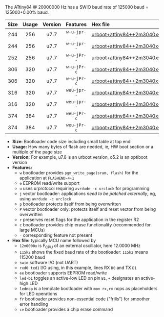 The ATtiny84 @ 20000000 Hz has a SWIO baud rate of 125000 baud = 125000+0.00% baud.

|Size|Usage|Version|Features|Hex file|
|:-:|:-:|:-:|:-:|:--|
|244|256|u7.7|`w-u-jpr--`|[urboot+attiny84++2m3040x+++14k4_swio_rxa3_txa2_led+a4.hex](https://raw.githubusercontent.com/stefanrueger/urboot.hex/main/mcus/attiny84/external_oscillator/fcpu++2m3040_Hz/br+++14k4_bps/urboot+attiny84++2m3040x+++14k4_swio_rxa3_txa2_led+a4.hex)|
|244|256|u7.7|`w-u-jpr--`|[urboot+attiny84++2m3040x+++14k4_swio_rxa3_txa2_lednop.hex](https://raw.githubusercontent.com/stefanrueger/urboot.hex/main/mcus/attiny84/external_oscillator/fcpu++2m3040_Hz/br+++14k4_bps/urboot+attiny84++2m3040x+++14k4_swio_rxa3_txa2_lednop.hex)|
|252|256|u7.7|`w-u-jPr--`|[urboot+attiny84++2m3040x+++14k4_swio_rxa3_txa2.hex](https://raw.githubusercontent.com/stefanrueger/urboot.hex/main/mcus/attiny84/external_oscillator/fcpu++2m3040_Hz/br+++14k4_bps/urboot+attiny84++2m3040x+++14k4_swio_rxa3_txa2.hex)|
|306|320|u7.7|`w-u-jPr-c`|[urboot+attiny84++2m3040x+++14k4_swio_rxa3_txa2_led+a4_fr_ce.hex](https://raw.githubusercontent.com/stefanrueger/urboot.hex/main/mcus/attiny84/external_oscillator/fcpu++2m3040_Hz/br+++14k4_bps/urboot+attiny84++2m3040x+++14k4_swio_rxa3_txa2_led+a4_fr_ce.hex)|
|306|320|u7.7|`w-u-jPr-c`|[urboot+attiny84++2m3040x+++14k4_swio_rxa3_txa2_lednop_fr_ce.hex](https://raw.githubusercontent.com/stefanrueger/urboot.hex/main/mcus/attiny84/external_oscillator/fcpu++2m3040_Hz/br+++14k4_bps/urboot+attiny84++2m3040x+++14k4_swio_rxa3_txa2_lednop_fr_ce.hex)|
|316|320|u7.7|`weu-jpr--`|[urboot+attiny84++2m3040x+++14k4_swio_rxa3_txa2_ee_led+a4.hex](https://raw.githubusercontent.com/stefanrueger/urboot.hex/main/mcus/attiny84/external_oscillator/fcpu++2m3040_Hz/br+++14k4_bps/urboot+attiny84++2m3040x+++14k4_swio_rxa3_txa2_ee_led+a4.hex)|
|316|320|u7.7|`weu-jpr--`|[urboot+attiny84++2m3040x+++14k4_swio_rxa3_txa2_ee_lednop.hex](https://raw.githubusercontent.com/stefanrueger/urboot.hex/main/mcus/attiny84/external_oscillator/fcpu++2m3040_Hz/br+++14k4_bps/urboot+attiny84++2m3040x+++14k4_swio_rxa3_txa2_ee_lednop.hex)|
|374|384|u7.7|`weu-jPr-c`|[urboot+attiny84++2m3040x+++14k4_swio_rxa3_txa2_ee_led+a4_fr_ce.hex](https://raw.githubusercontent.com/stefanrueger/urboot.hex/main/mcus/attiny84/external_oscillator/fcpu++2m3040_Hz/br+++14k4_bps/urboot+attiny84++2m3040x+++14k4_swio_rxa3_txa2_ee_led+a4_fr_ce.hex)|
|374|384|u7.7|`weu-jPr-c`|[urboot+attiny84++2m3040x+++14k4_swio_rxa3_txa2_ee_lednop_fr_ce.hex](https://raw.githubusercontent.com/stefanrueger/urboot.hex/main/mcus/attiny84/external_oscillator/fcpu++2m3040_Hz/br+++14k4_bps/urboot+attiny84++2m3040x+++14k4_swio_rxa3_txa2_ee_lednop_fr_ce.hex)|

- **Size:** Bootloader code size including small table at top end
- **Usage:** How many bytes of flash are needed, ie, HW boot section or a multiple of the page size
- **Version:** For example, u7.6 is an urboot version, o5.2 is an optiboot version
- **Features:**
  + `w` bootloader provides `pgm_write_page(sram, flash)` for the application at `FLASHEND-4+1`
  + `e` EEPROM read/write support
  + `u` uses urprotocol requiring `avrdude -c urclock` for programming
  + `j` vector bootloader: applications *need to be patched externally*, eg, using `avrdude -c urclock`
  + `p` bootloader protects itself from being overwritten
  + `P` vector bootloader only: protects itself and reset vector from being overwritten
  + `r` preserves reset flags for the application in the register R2
  + `c` bootloader provides chip erase functionality (recommended for large MCUs)
  + `-` corresponding feature not present
- **Hex file:** typically MCU name followed by
  + `12m0000x` is F<sub>CPU</sub> of an external oscillator, here 12.0000 MHz
  + `115k2` shows the fixed baud rate of the bootloader: `115k2` means 115200 baud
  + `swio` software I/O (not UART)
  + `rxd0 txd1` I/O using, in this example, lines RX `D0` and TX `D1`
  + `ee` bootloader supports EEPROM read/write
  + `led-b1` toggles an active-low LED on pin `B1`, `+` designates an active-high LED
  + `lednop` is a template bootloader with `mov rx,rx` nops as placeholders for LED operations
  + `fr` bootloader provides non-essential code ("frills") for smoother error handling
  + `ce` bootloader provides a chip erase command
